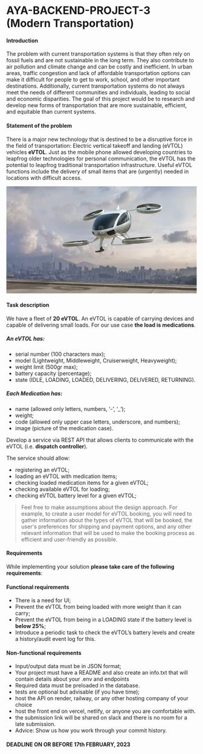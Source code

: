 # AYA-BACKEND-PROJECT-3 (Modern Transportation)


#### Introduction 
The problem with current transportation systems is that they often rely on fossil fuels and are not sustainable in the long term. They also contribute to air pollution and climate change and can be costly and inefficient. In urban areas, traffic congestion and lack of affordable transportation options can make it difficult for people to get to work, school, and other important destinations. Additionally, current transportation systems do not always meet the needs of different communities and individuals, leading to social and economic disparities. The goal of this project would be to research and develop new forms of transportation that are more sustainable, efficient, and equitable than current systems.

#### Statement of the problem
There is a major new technology that is destined to be a disruptive force in the field of transportation: Electric vertical takeoff and landing (eVTOL) vehicles  **eVTOL**. Just as the mobile phone allowed developing countries to leapfrog older technologies for personal communication, the eVTOL has the potential to leapfrog traditional transportation infrastructure. Useful eVTOL functions include the delivery of small items that are (urgently) needed in locations with difficult access.

![eVTOL](https://github.com/KhalebOBrien/AyaVTOL/blob/main/assets/imgs/vehicle.png?raw=true)

#### Task description
We have a fleet of **20 eVTOL**.  An eVTOL is capable of carrying devices and capable of delivering small loads. For our use case **the load is medications**.

##### An **eVTOL** has:
- serial number (100 characters max); 
- model (Lightweight, Middleweight, Cruiserweight, Heavyweight); 
- weight limit (500gr max); 
- battery capacity (percentage);
- state (IDLE, LOADING, LOADED, DELIVERING, DELIVERED, RETURNING).

##### Each **Medication** has: 
- name (allowed only letters, numbers, ‘-’, ‘_’); 
- weight; 
- code (allowed only upper case letters, underscore, and numbers);
- image (picture of the medication case).


Develop a service via REST API that allows clients to communicate with the eVTOL (i.e. **dispatch controller**).

The service should allow:
- registering an eVTOL;
- loading an eVTOL with medication items; 
- checking loaded medication items for a given eVTOL; 
- checking available eVTOL for loading; 
- checking eVTOL battery level for a given eVTOL; 

> Feel free to make assumptions about the design approach. 
For example, to create a user model for eVTOL booking, you will need to gather information about the types of eVTOL that will be booked, the user's preferences for shipping and payment options, and any other relevant information that will be used to make the booking process as efficient and user-friendly as possible.

#### Requirements
While implementing your solution **please take care of the following requirements**: 

#### Functional requirements
- There is a need for UI;
- Prevent the eVTOL from being loaded with more weight than it can carry;
- Prevent the eVTOL from being in a LOADING state if the battery level is **below 25%**; 
- Introduce a periodic task to check the eVTOL’s battery levels and create a history/audit event log for this.

#### Non-functional requirements
- Input/output data must be in JSON format;
- Your project must have a README and also create an info.txt that will contain details about your .env  and endpoints
- Required data must be preloaded in the database.
- tests are optional but advisable (if you have time); 
- host the API on render, railway, or any other hosting company of your choice
- host the front end on vercel, netlify, or anyone you are comfortable with.
- the submission link will be shared on slack and there is no room for a late submission.
- Advice: Show us how you work through your commit history.

#### DEADLINE ON OR BEFORE 17th FEBRUARY, 2023
